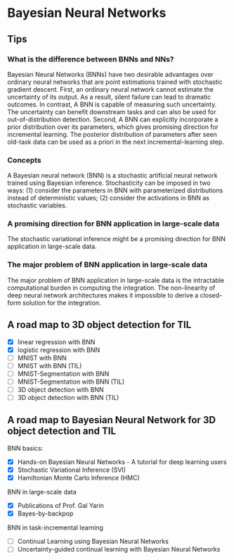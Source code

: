 # Bayesian Neural Networks

## Tips

### What is the difference between BNNs and NNs?

Bayesian Neural Networks (BNNs) have two desirable advantages over ordinary neural networks that are point estimations trained with stochastic gradient descent.
First, an ordinary neural network cannot estimate the uncertainty of its output. As a result, silent failure can lead to dramatic outcomes.
In contrast, A BNN is capable of measuring such uncertainty.
The uncertainty can benefit downstream tasks and can also be used for out-of-distribution detection.
Second, A BNN can explicitly incorporate a prior distribution over its parameters, which gives promising direction for incremental learning. The posterior distribution of parameters after seen old-task data can be used as a priori in the next incremental-learning step.

### Concepts

A Bayesian neural network (BNN) is a stochastic artificial neural network trained using Bayesian inference.
Stochasticity can be imposed in two ways:
(1) consider the parameters in BNN with parameterized distributions instead of deterministic values;
(2) consider the activations in BNN as stochastic variables.

### A promising direction for BNN application in large-scale data

The stochastic variational inference might be a promising direction for BNN application in large-scale data.

### The major problem of BNN application in large-scale data

The major problem of BNN application in large-scale data is the intractable computational burden in computing the integration. The non-linearity of deep neural network architectures makes it impossible to derive a closed-form solution for the integration.

## A road map to 3D object detection for TIL

- [X] linear regression with BNN
- [X] logistic regression with BNN
- [ ] MNIST with BNN
- [ ] MNIST with BNN (TIL)
- [ ] MNIST-Segmentation with BNN
- [ ] MNIST-Segmentation with BNN (TIL)
- [ ] 3D object detection with BNN
- [ ] 3D object detection with BNN (TIL)

## A road map to Bayesian Neural Network for 3D object detection and TIL

BNN basics:
- [X] Hands-on Bayesian Neural Networks - A tutorial for deep learning users
- [X] Stochastic Variational Inference (SVI)
- [X] Hamiltonian Monte Carlo Inference (HMC)

BNN in large-scale data
- [X] Publications of Prof. Gal Yarin
- [X] Bayes-by-backpop

BNN in task-incremental learning
- [ ] Continual Learning using Bayesian Neural Networks
- [ ] Uncertainty-guided continual learning with Bayesian Neural Networks
